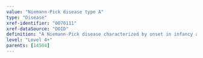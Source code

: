 ```yaml
---
value: "Niemann-Pick disease type A"
type: "Disease"
xref-identifier: "0070111"
xref-dataSource: "DOID"
definition: "A Niemann-Pick disease characterized by onset in infancy and involvement of neurological tissues that has_material_basis_in an autosomal recessive mutation of SMPD1 on chromosome 11p15.4."
level: "Level 4+"
parents: [14504]
---
```

